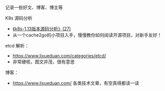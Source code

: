 
记录一些好文、博客、博主等


K8s 源码分析
- [《k8s-1.13版本源码分析》(27)](https://www.cnblogs.com/daniel-hutao/category/1231156.html)
- 从一个cache2go的小项目入手，慢慢教你如何阅读开源项目，对新手友好！

etcd 解析：
- https://www.lixueduan.com/categories/etcd/
- 非常硬核，图文并茂，很有意思


博客：
- https://www.lixueduan.com/   各类技术文章，有空真得都读一读
